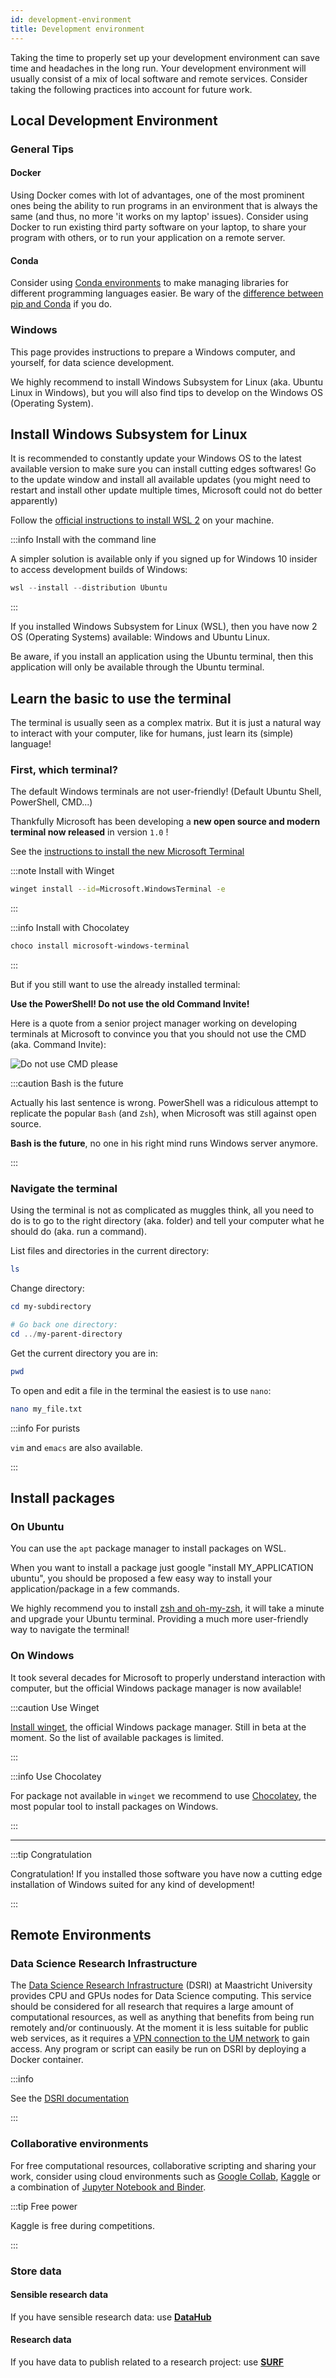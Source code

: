 ```yaml
---
id: development-environment
title: Development environment
---
```


Taking the time to properly set up your development environment can save time and headaches in the long run. Your development environment will usually consist of a mix of local software and remote services. Consider taking the following practices into account for future work.

## Local Development Environment

### General Tips

#### Docker
Using Docker comes with lot of advantages, one of the most prominent ones being the ability to run programs in an environment that is always the same (and thus, no more 'it works on my laptop' issues). Consider using Docker to run existing third party software on your laptop, to share your program with others, or to run your application on a remote server. 

#### Conda
Consider using [Conda environments](https://docs.conda.io/en/latest/) to make managing libraries for different programming languages easier. Be wary of the [difference between pip and Conda](https://stackoverflow.com/questions/20994716/what-is-the-difference-between-pip-and-conda) if you do.

### Windows


This page provides instructions to prepare a Windows computer, and yourself, for data science development. 

We highly recommend to install Windows Subsystem for Linux (aka. Ubuntu Linux in Windows), but you will also find tips to develop on the Windows OS (Operating System).

## Install Windows Subsystem for Linux

It is recommended to constantly update your Windows OS to the latest available version to make sure you can install cutting edges softwares! Go to the update window and install all available updates (you might need to restart and install other update multiple times, Microsoft could not do better apparently)

Follow the [official instructions to install WSL 2](https://docs.microsoft.com/en-us/windows/wsl/install-win10) on your machine.

:::info Install with the command line

A simpler solution is available only if you signed up for Windows 10 insider to access development builds of Windows:

```powershell
wsl --install --distribution Ubuntu
```

:::

If you installed Windows Subsystem for Linux (WSL), then you have now 2 OS (Operating Systems) available: Windows and Ubuntu Linux.

Be aware, if you install an application using the Ubuntu terminal, then this application will only be available through the Ubuntu terminal.

## Learn the basic to use the terminal

The terminal is usually seen as a complex matrix. But it is just a natural way to interact with your computer, like for humans, just learn its (simple) language!

### First, which terminal?

The default Windows terminals are not user-friendly! (Default Ubuntu Shell, PowerShell, CMD...)

Thankfully Microsoft has been developing a **new open source and modern terminal now released** in version `1.0` ! 

See the [instructions to install the new Microsoft Terminal](https://github.com/microsoft/terminal)

:::note Install with Winget

```bash
winget install --id=Microsoft.WindowsTerminal -e
```

:::

:::info Install with Chocolatey

```bash
choco install microsoft-windows-terminal
```

:::

But if you still want to use the already installed terminal:

**Use the PowerShell! Do not use the old Command Invite!**

Here is a quote from a senior project manager working on developing terminals at Microsoft to convince you that you should not use the CMD (aka. Command Invite):

![Do not use CMD please](/img/do_not_use_cmd_please.png)

:::caution Bash is the future

Actually his last sentence is wrong. PowerShell was a ridiculous attempt to replicate the popular `Bash` (and `Zsh`), when Microsoft was still against open source. 

**Bash is the future**, no one in his right mind runs Windows server anymore.

:::

### Navigate the terminal

Using the terminal is not as complicated as muggles think, all you need to do is to go to the right directory (aka. folder) and tell your computer what he should do (aka. run a command).

List files and directories in the current directory:

```powershell
ls
```

Change directory:

```powershell
cd my-subdirectory

# Go back one directory:
cd ../my-parent-directory
```

Get the current directory you are in:

```powershell
pwd
```

To open and edit a file in the terminal the easiest is to use `nano`:

```bash
nano my_file.txt
```

:::info For purists

`vim` and `emacs` are also available.

:::

## Install packages

### On Ubuntu

You can use the `apt` package manager to install packages on WSL.

When you want to install a package just google "install MY_APPLICATION ubuntu", you should be proposed a few easy way to install your application/package in a few commands.

We highly recommend you to install [zsh and oh-my-zsh](https://ohmyz.sh/), it will take a minute and upgrade your Ubuntu terminal. Providing a much more user-friendly way to navigate the terminal!

### On Windows

It took several decades for Microsoft to properly understand interaction with computer, but the official Windows package manager is now available!

:::caution Use Winget

[Install winget](https://github.com/microsoft/winget-cli), the official Windows package manager. Still in beta at the moment. So the list of available packages is limited.

:::

:::info Use Chocolatey

For package not available in `winget` we recommend to use [Chocolatey](https://chocolatey.org/), the most popular tool to install packages on Windows. 

:::

---

:::tip Congratulation

Congratulation! If you installed those software you have now a cutting edge installation of Windows suited for any kind of development! 

:::

## Remote Environments

### Data Science Research Infrastructure

The [Data Science Research Infrastructure](https://maastrichtu-ids.github.io/dsri-documentation/) (DSRI) at Maastricht University provides CPU and GPUs nodes for Data Science computing. This service should be considered for all research that requires a large amount of computational resources, as well as anything that benefits from being run remotely and/or continuously. At the moment it is less suitable for public web services, as it requires a [VPN connection to the UM network](https://vpn.maastrichtuniversity.nl/) to gain access. Any program or script can easily be run on DSRI by deploying a Docker container.

:::info

See the [DSRI documentation](https://maastrichtu-ids.github.io/dsri-documentation)

:::

### Collaborative environments

For free computational resources, collaborative scripting and sharing your work, consider using cloud environments such as [Google Collab](https://colab.research.google.com), [Kaggle](https://www.kaggle.com) or a combination of [Jupyter Notebook and Binder](https://mybinder.org/).

:::tip Free power

Kaggle is free during competitions.

:::


### Store data

#### Sensible research data

If you have sensible research data: use **[DataHub](https://portal.datahubmaastricht.nl/)**

#### Research data

If you have data to publish related to a research project: use [**SURF**](https://www.surf.nl/en/research-ict)